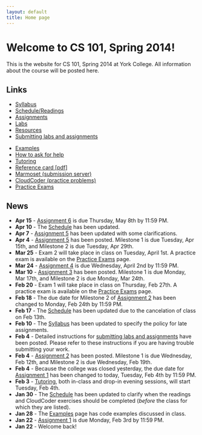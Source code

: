 ```yaml
---
layout: default
title: Home page
---
```


# Welcome to CS 101, Spring 2014!

This is the website for CS 101, Spring 2014 at York College.
All information about the course will be posted here.

## Links

<div class="linkcolumn">
<ul>
  <li><a href="syllabus.html">Syllabus</a></li>
  <li><a href="schedule.html">Schedule/Readings</a></li>
  <li><a href="assign/index.html">Assignments</a></li>
  <li><a href="labs/index.html">Labs</a></li>
  <li><a href="resources.html">Resources</a></li>
  <li><a href="submitting.html">Submitting labs and assignments</a></li>
</ul>
</div>

<div class="linkcolumn">
<ul>
  <li><a href="examples/index.html">Examples</a></li>
  <li><a href="http://faculty.ycp.edu/~dhovemey/askingForHelp.html">How to ask for help</a></li>
  <li><a href="tutoring.html">Tutoring</a></li>
  <li><a href="refcard.pdf">Reference card [pdf]</a></li>
  <li><a href="https://cs.ycp.edu/marmoset">Marmoset (submission server)</a></li>
  <li><a href="https://cs.ycp.edu/cloudcoder">CloudCoder (practice problems)</a></li>
  <li><a href="practice/index.html">Practice Exams</a></li>
</ul>
</div>

<div style="clear: both;"></div>

## News

* **Apr 15** - [Assignment 6](assign/assign06.html) is due Thursday, May 8th by 11:59 PM.
* **Apr 10** - The [Schedule](schedule.html) has been updated.
* **Apr 7** - [Assignment 5](assign/assign05.html) has been updated with some clarifications.
* **Apr 4** - [Assignment 5](assign/assign05.html) has been posted.  Milestone 1 is due Tuesday, Apr 15th, and Milestone 2 is due Tuesday, Apr 29th.
* **Mar 25** - Exam 2 will take place in class on Tuesday, April 1st. A practice exam is available on the [Practice Exams](practice/index.html) page.
* **Mar 24** - [Assignment 4](assign/assign04.html) is due Wednesday, April 2nd by 11:59 PM.
* **Mar 10** - [Assignment 3](assign/assign03.html) has been posted.  Milestone 1 is due Monday, Mar 17th, and Milestone 2 is due Monday, Mar 24th.
* **Feb 20** - Exam 1 will take place in class on Thursday, Feb 27th.  A practice exam is available on the [Practice Exams](practice/index.html) page.
* **Feb 18** - The due date for Milestone 2 of [Assignment 2](assign/assign02.html) has been changed to Monday, Feb 24th by 11:59 PM.
* **Feb 17** - The [Schedule](schedule.html) has been updated due to the cancelation of class on Feb 13th.
* **Feb 10** - The [Syllabus](syllabus.html) has been updated to specify the policy for late assignments.
* **Feb 4** - Detailed instructions for [submitting labs and assignments](submitting.html) have been posted.  Please refer to these instructions if you are having trouble submitting your work.
* **Feb 4** - [Assignment 2](assign/assign02.html) has been posted.  Milestone 1 is due Wednesday, Feb 12th, and Milestone 2 is due Wednesday, Feb 19th.
* **Feb 4** - Because the college was closed yesterday, the due date for [Assignment 1](assign/assign01.html) has been changed to today, Tuesday, Feb 4th by 11:59 PM.
* **Feb 3** - [Tutoring](tutoring.html), both in-class and drop-in evening sessions, will start Tuesday, Feb 4th.
* **Jan 30** - The [Schedule](schedule.html) has been updated to clarify when the readings and CloudCoder exercises should be completed (*before* the class for which they are listed).
* **Jan 28** - The [Examples](examples/index.html) page has code examples discussed in class.
* **Jan 22** - [Assignment 1](assign/assign01.html) is due Monday, Feb 3rd by 11:59 PM.
* **Jan 22** - Welcome back!

<!-- vim:set wrap: ­-->
<!-- vim:set linebreak: -->
<!-- vim:set nolist: -->
